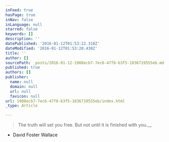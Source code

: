 ```yaml
---
inFeed: true
hasPage: true
inNav: false
inLanguage: null
starred: false
keywords: []
description: ''
datePublished: '2016-01-12T01:53:22.318Z'
dateModified: '2016-01-12T01:53:20.430Z'
title: ''
author: []
sourcePath: _posts/2016-01-12-1988ecb7-7ec6-47f8-b3f5-1836719555eb.md
published: true
authors: []
publisher:
  name: null
  domain: null
  url: null
  favicon: null
url: 1988ecb7-7ec6-47f8-b3f5-1836719555eb/index.html
_type: Article

---
```

> The truth will set you free. But not until it is finished with you.__

- David Foster Wallace